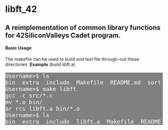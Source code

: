 # libft_42
## A reimplementation of common library functions for 42SiliconValleys Cadet program.

#### __Basic Usage__
The makefile can be used to build and test file through-out these directories.
**Example** (build libft.a)
<pre style="color:white;background:grey;font-size:18px">
Username>$ ls
bin  extra  include  Makefile  README.md  sort  src  test
Username>$ make libft
gcc -c src/*.c
mv *.o bin/
ar rcs libft.a bin/*.o
Username>$ ls
bin  extra  include  libft.a  Makefile  README.md  sort  src  test
</pre>